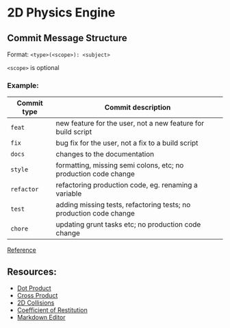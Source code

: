 # 2D Physics Engine

## Commit Message Structure

Format: `<type>(<scope>): <subject>`

`<scope>` is optional

### Example:

| Commit type | Commit description                                                 |
| ----------- | ------------------------------------------------------------------ |
| `feat`      | new feature for the user, not a new feature for build script       |
| `fix`       | bug fix for the user, not a fix to a build script                  |
| `docs`      | changes to the documentation                                       |
| `style`     | formatting, missing semi colons, etc; no production code change    |
| `refactor`  | refactoring production code, eg. renaming a variable               |
| `test`      | adding missing tests, refactoring tests; no production code change |
| `chore`     | updating grunt tasks etc; no production code change                |

[Reference](https://gist.github.com/joshbuchea/6f47e86d2510bce28f8e7f42ae84c716)

## Resources:

-   [Dot Product](https://www.mathsisfun.com/algebra/vectors-dot-product.html)
-   [Cross Product](https://www.mathsisfun.com/algebra/vectors-cross-product.html)
-   [2D Collisions](https://www.vobarian.com/collisions/2dcollisions2.pdf)
-   [Coefficient of Restitution](https://en.wikipedia.org/wiki/Coefficient_of_restitution)
-   [Markdown Editor](https://stackedit.io/app#)
